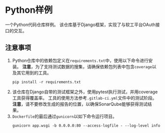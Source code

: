# Python样例

一个Python代码仓库样例。
该仓库基于Django框架，实现了与软工平台OAuth接口的交互。

## 注意事项

1. Python仓库中的依赖包定义在`requirements.txt`中，使用以下命令进行安装。
   **注意**，为了支持测试数据的搜集，请确保依赖包列表中包含`coverage`以及其它用到的工具。
    ```
    pip install -r requirements.txt
    ```
2. 该仓库在Django自带的测试框架之外，使用pytest执行测试，并用coverage工具获得覆盖率。
   工具的使用方法参考`.gitlab-ci.yml`文件中的测试阶段。
   **注意**，请不要修改生成的报告的位置，以确保SonarQube能够获得测试结果。
3. `Dockerfile`的最后通过`gunicorn`以如下命令运行项目。
    ```
    gunicorn app.wsgi -b 0.0.0.0:80 --access-logfile - --log-level info
    ```
